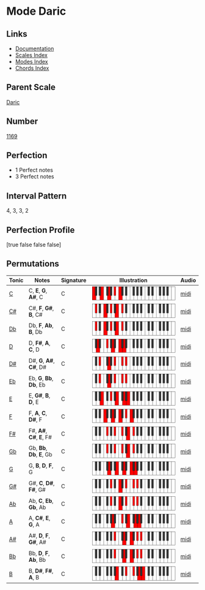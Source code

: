 # Mode Daric

## Links

- [Documentation](index.md)
- [Scales Index](Scales.md)
- [Modes Index](Modes.md)
- [Chords Index](Chords.md)

## Parent Scale

[Daric](ScaleDaric.md)

## Number

[1169](https://ianring.com/musictheory/scales/1169)

## Perfection

- 1 Perfect notes
- 3 Perfect notes

## Interval Pattern

4, 3, 3, 2

## Perfection Profile

[true false false false]

## Permutations

| Tonic | Notes | Signature | Illustration | Audio |
|-------|-------|-----------|--------------|-------|
| [C](ModeCNaturalDaric.md) | C, **E**, **G**, **A#**, C | C | ![CNaturalDaric](ModeCNaturalDaric.png) | [midi](https://github.com/edipermadi/music/blob/main/docs/ModeCNaturalDaric.mid?raw=true) |
| [C#](ModeCSharpDaric.md) | C#, **F**, **G#**, **B**, C# | C | ![CSharpDaric](ModeCSharpDaric.png) | [midi](https://github.com/edipermadi/music/blob/main/docs/ModeCSharpDaric.mid?raw=true) |
| [Db](ModeDFlatDaric.md) | Db, **F**, **Ab**, **B**, Db | C | ![DFlatDaric](ModeDFlatDaric.png) | [midi](https://github.com/edipermadi/music/blob/main/docs/ModeDFlatDaric.mid?raw=true) |
| [D](ModeDNaturalDaric.md) | D, **F#**, **A**, **C**, D | C | ![DNaturalDaric](ModeDNaturalDaric.png) | [midi](https://github.com/edipermadi/music/blob/main/docs/ModeDNaturalDaric.mid?raw=true) |
| [D#](ModeDSharpDaric.md) | D#, **G**, **A#**, **C#**, D# | C | ![DSharpDaric](ModeDSharpDaric.png) | [midi](https://github.com/edipermadi/music/blob/main/docs/ModeDSharpDaric.mid?raw=true) |
| [Eb](ModeEFlatDaric.md) | Eb, **G**, **Bb**, **Db**, Eb | C | ![EFlatDaric](ModeEFlatDaric.png) | [midi](https://github.com/edipermadi/music/blob/main/docs/ModeEFlatDaric.mid?raw=true) |
| [E](ModeENaturalDaric.md) | E, **G#**, **B**, **D**, E | C | ![ENaturalDaric](ModeENaturalDaric.png) | [midi](https://github.com/edipermadi/music/blob/main/docs/ModeENaturalDaric.mid?raw=true) |
| [F](ModeFNaturalDaric.md) | F, **A**, **C**, **D#**, F | C | ![FNaturalDaric](ModeFNaturalDaric.png) | [midi](https://github.com/edipermadi/music/blob/main/docs/ModeFNaturalDaric.mid?raw=true) |
| [F#](ModeFSharpDaric.md) | F#, **A#**, **C#**, **E**, F# | C | ![FSharpDaric](ModeFSharpDaric.png) | [midi](https://github.com/edipermadi/music/blob/main/docs/ModeFSharpDaric.mid?raw=true) |
| [Gb](ModeGFlatDaric.md) | Gb, **Bb**, **Db**, **E**, Gb | C | ![GFlatDaric](ModeGFlatDaric.png) | [midi](https://github.com/edipermadi/music/blob/main/docs/ModeGFlatDaric.mid?raw=true) |
| [G](ModeGNaturalDaric.md) | G, **B**, **D**, **F**, G | C | ![GNaturalDaric](ModeGNaturalDaric.png) | [midi](https://github.com/edipermadi/music/blob/main/docs/ModeGNaturalDaric.mid?raw=true) |
| [G#](ModeGSharpDaric.md) | G#, **C**, **D#**, **F#**, G# | C | ![GSharpDaric](ModeGSharpDaric.png) | [midi](https://github.com/edipermadi/music/blob/main/docs/ModeGSharpDaric.mid?raw=true) |
| [Ab](ModeAFlatDaric.md) | Ab, **C**, **Eb**, **Gb**, Ab | C | ![AFlatDaric](ModeAFlatDaric.png) | [midi](https://github.com/edipermadi/music/blob/main/docs/ModeAFlatDaric.mid?raw=true) |
| [A](ModeANaturalDaric.md) | A, **C#**, **E**, **G**, A | C | ![ANaturalDaric](ModeANaturalDaric.png) | [midi](https://github.com/edipermadi/music/blob/main/docs/ModeANaturalDaric.mid?raw=true) |
| [A#](ModeASharpDaric.md) | A#, **D**, **F**, **G#**, A# | C | ![ASharpDaric](ModeASharpDaric.png) | [midi](https://github.com/edipermadi/music/blob/main/docs/ModeASharpDaric.mid?raw=true) |
| [Bb](ModeBFlatDaric.md) | Bb, **D**, **F**, **Ab**, Bb | C | ![BFlatDaric](ModeBFlatDaric.png) | [midi](https://github.com/edipermadi/music/blob/main/docs/ModeBFlatDaric.mid?raw=true) |
| [B](ModeBNaturalDaric.md) | B, **D#**, **F#**, **A**, B | C | ![BNaturalDaric](ModeBNaturalDaric.png) | [midi](https://github.com/edipermadi/music/blob/main/docs/ModeBNaturalDaric.mid?raw=true) |
